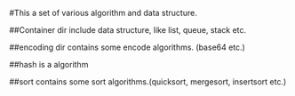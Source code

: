 #This a set of various algorithm and data structure.

##Container dir include data structure, like list, queue, stack etc.

##encoding dir contains some encode algorithms. (base64 etc.)

##hash is a algorithm

##sort contains some sort algorithms.(quicksort, mergesort, insertsort etc.)

